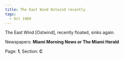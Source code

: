 ```yaml
---  
title: The East Wind Ostwind recently  
tags:  
  - Oct 1969  
---  
```

  
The East Wind [Ostwind], recently floated, sinks again.  
  
Newspapers: **Miami Morning News or The Miami Herald**  
  
Page: **1**, Section: **C** 
